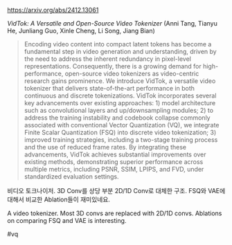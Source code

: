 https://arxiv.org/abs/2412.13061

*VidTok: A Versatile and Open-Source Video Tokenizer* (Anni Tang, Tianyu He, Junliang Guo, Xinle Cheng, Li Song, Jiang Bian)

> Encoding video content into compact latent tokens has become a fundamental step in video generation and understanding, driven by the need to address the inherent redundancy in pixel-level representations. Consequently, there is a growing demand for high-performance, open-source video tokenizers as video-centric research gains prominence. We introduce VidTok, a versatile video tokenizer that delivers state-of-the-art performance in both continuous and discrete tokenizations. VidTok incorporates several key advancements over existing approaches: 1) model architecture such as convolutional layers and up/downsampling modules; 2) to address the training instability and codebook collapse commonly associated with conventional Vector Quantization (VQ), we integrate Finite Scalar Quantization (FSQ) into discrete video tokenization; 3) improved training strategies, including a two-stage training process and the use of reduced frame rates. By integrating these advancements, VidTok achieves substantial improvements over existing methods, demonstrating superior performance across multiple metrics, including PSNR, SSIM, LPIPS, and FVD, under standardized evaluation settings.

비디오 토크나이저. 3D Conv를 상당 부분 2D/1D Conv로 대체한 구조. FSQ와 VAE에 대해서 비교한 Ablation들이 재미있네요.

<english>
A video tokenizer. Most 3D convs are replaced with 2D/1D convs. Ablations on comparing FSQ and VAE is interesting.
</english>

#vq 